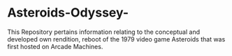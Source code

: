 # Asteroids-Odyssey-
This Repository pertains information relating to the conceptual and developed own rendition, reboot of the 1979 video game Asteroids that was first hosted on Arcade Machines.
